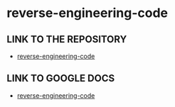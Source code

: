 # reverse-engineering-code




## LINK TO THE REPOSITORY

-  [reverse-engineering-code](https://github.com/LShuqair/reverse-engineering-code)


## LINK TO GOOGLE DOCS

-  [reverse-engineering-code](https://docs.google.com/document/d/14AJqgxW6OFAnwT2RLe6pUY8Urp3DjuG8S3kdrgLM7Bo/edit?usp=sharing)


